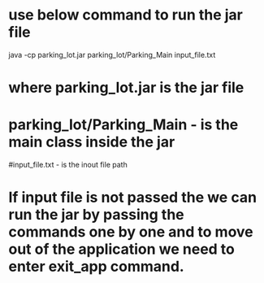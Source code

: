 # use below command to run the jar file

java -cp parking_lot.jar parking_lot/Parking_Main input_file.txt 
# where parking_lot.jar is the jar file 
# parking_lot/Parking_Main - is the main class inside the jar
#input_file.txt - is the inout file path

# If input file is not passed the we can run the jar by passing the commands one by one and to move out of the application we need to enter exit_app command.
